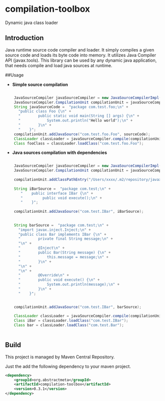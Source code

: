 # compilation-toolbox
Dynamic java class loader



## Introduction

Java runtime source code compiler and loader. It simply compiles a given source code and loads its byte code into memory. It utilizes Java Compiler API (javax.tools).
This library can be used by any dynamic java application, that needs
compile and load java sources at runtime. 


##Usage

- **Simple source compilation**

```java

    JavaSourceCompiler javaSourceCompiler = new JavaSourceCompilerImpl();
    JavaSourceCompiler.CompilationUnit compilationUnit = javaSourceCompiler.createCompilationUnit();
    String javaSourceCode =  "package com.test.foo;\n" +
      "public class Foo {\n" +
      "        public static void main(String [] args) {\n" +
      "            System.out.println("Hello world");\n" +
      "        }\n" +
      "    }";
    compilationUnit.addJavaSource("com.test.foo.Foo", sourceCode);
    ClassLoader classLoader = javaSourceCompiler.compile(compilationUnit);
    Class fooClass = classLoader.loadClass("com.test.foo.Foo");


```


    
- **Java sources compilation with dependencies**

```java

    JavaSourceCompiler javaSourceCompiler = new JavaSourceCompilerImpl();
    JavaSourceCompiler.CompilationUnit compilationUnit = javaSourceCompiler.createCompilationUnit();
  
    compilationUnit.addClassPathEntry("/Users/xxxx/.m2/repository/javax/inject/javax.inject/1/javax.inject-1.jar");
  
    String iBarSource =  "package com.test;\n" +
       "    public interface IBar {\n" +
       "         public void execute();\n" +
       "    }";
  
    compilationUnit.addJavaSource("com.test.IBar", iBarSource);
  
  
    String barSource =  "package com.test;\n" +
      "import javax.inject.Inject;\n" +
      "public class Bar implements IBar {\n" +
      "        private final String message;\n" +
      "\n" +
      "        @Inject\n" +
      "        public Bar(String message) {\n" +
      "            this.message = message;\n" +
      "        }\n" +
      "\n" +
      "\n" +
      "        @Override\n" +
      "        public void execute() {\n" +
      "            System.out.println(message);\n" +
      "        }\n" +
      "    }";
  

    compilationUnit.addJavaSource("com.test.IBar", barSource);
  
    ClassLoader classLoader = javaSourceCompiler.compile(compilationUnit);
    Class iBar = classLoader.loadClass("com.test.IBar");
    Class bar = classLoader.loadClass("com.test.Bar");
  
```

    

## Build


This project is managed by Maven Central Repository.

Just the add the following dependency to your maven project.

```xml
<dependency>
    <groupId>org.abstractmeta</groupId>
    <artifactId>compilation-toolbox</artifactId>
    <version>0.3.1</version>
</dependency>
```

